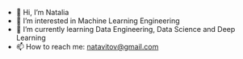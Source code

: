 - 👋 Hi, I’m Natalia
- 👀 I’m interested in Machine Learning Engineering
- 🌱 I’m currently learning Data Engineering, Data Science and Deep Learning
- 📫 How to reach me: natavitov@gmail.com

<!---
navyit/navyit is a ✨ special ✨ repository because its `README.md` (this file) appears on your GitHub profile.
You can click the Preview link to take a look at your changes.
--->
